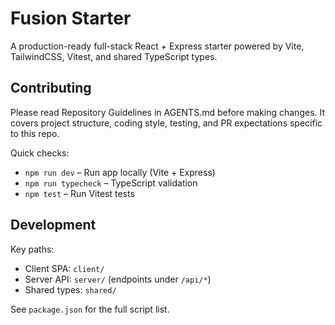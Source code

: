 # Fusion Starter

A production-ready full-stack React + Express starter powered by Vite, TailwindCSS, Vitest, and shared TypeScript types.

## Contributing

Please read Repository Guidelines in AGENTS.md before making changes. It covers project structure, coding style, testing, and PR expectations specific to this repo.

Quick checks:
- `npm run dev` – Run app locally (Vite + Express)
- `npm run typecheck` – TypeScript validation
- `npm test` – Run Vitest tests

## Development

Key paths:
- Client SPA: `client/`
- Server API: `server/` (endpoints under `/api/*`)
- Shared types: `shared/`

See `package.json` for the full script list.
